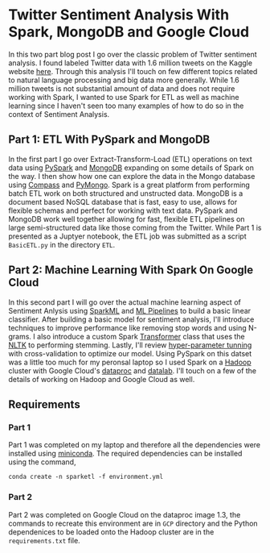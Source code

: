 # Twitter Sentiment Analysis With Spark, MongoDB and Google Cloud
 
In this two part blog post I go over the classic problem of Twitter sentiment analysis. I found labeled Twitter data with 1.6 million tweets on the Kaggle website <a href="https://www.kaggle.com/kazanova/sentiment140">here</a>.  Through this analysis I'll touch on few different topics related to natural language processing and big data more generally.  While 1.6 million tweets is not substantial amount of data and does not require working with Spark, I wanted to use Spark for ETL as well as machine learning since I haven't seen too many examples of how to do so in the context of Sentiment Analysis. 


## Part 1: ETL With PySpark and MongoDB

In the first part I go over Extract-Transform-Load (ETL) operations on text data using <a href="https://spark.apache.org/">PySpark</a> and <a href="https://www.mongodb.com/">MongoDB</a> expanding on some details of Spark on the way. I then show how one can explore the data in the Mongo database using <a href="https://www.mongodb.com/products/compass">Compass</a> and <a href="https://api.mongodb.com/python/current/">PyMongo</a>. Spark is a great platform from performing batch ETL work on both structured and unstructed data. MongoDB is a document based NoSQL database that is fast, easy to use, allows for flexible schemas and perfect for working with text data. PySpark and MongoDB work well together allowing for fast, flexible ETL pipelines on large semi-structured data like those coming from the Twitter.  While Part 1 is presented as a Juptyer notebook, the ETL job was submitted as a script `BasicETL.py` in the directory `ETL`.


## Part 2: Machine Learning With Spark On Google Cloud

In this second part I will go over the actual machine learning aspect of Sentiment Anlysis using <a href="https://spark.apache.org/docs/latest/ml-guide.html">SparkML</a> and <a href="https://spark.apache.org/docs/latest/ml-pipeline.html">ML Pipelines</a> to build a basic linear classifier. After building a basic model for sentiment analysis, I'll introduce techniques to improve performance like removing stop words and using N-grams. I also introduce a custom Spark <a href="https://spark.apache.org/docs/1.6.2/ml-guide.html#transformers">Transformer</a> class that uses the <a href="https://www.nltk.org/">NLTK</a> to performing stemming.  Lastly, I'll review <a href="https://spark.apache.org/docs/latest/ml-tuning.html">hyper-parameter tunning</a> with cross-validation to optimize our model.  Using PySpark on this datset was a little too much for my peronsal laptop so I used Spark on a <a href="https://hadoop.apache.org/">Hadoop</a> cluster with Google Cloud's <a href="https://cloud.google.com/dataproc/">dataproc</a> and <a href="https://cloud.google.com/datalab/">datalab</a>. I'll touch on a few of the details of working on Hadoop and Google Cloud as well.


## Requirements

### Part 1 
Part 1 was completed on my laptop and therefore all the dependencies were installed using <a href="https://docs.conda.io/en/latest/miniconda.html">miniconda</a>.  The required dependencies can be installed using the command,

	conda create -n sparketl -f environment.yml

### Part 2
Part 2 was completed on Google Cloud on the dataproc image 1.3, the commands to recreate this environment are in `GCP` directory and the Python dependenices to be loaded onto the Hadoop cluster are in the `requirements.txt` file.

